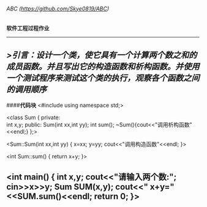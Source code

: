 ###### ABC (https://github.com/Skye0819/ABC)
**软件工程过程作业**
********************************************************************************************
***>引言：设计一个类，使它具有一个计算两个数之和的成员函数。并且写出它的构造函数和析构函数。并使用一个测试程序来测试这个类的执行，观察各个函数之间的调用顺序***
---------------------------------------------------------------------------------------------
####**代码块**
<#include<iostream>
using namespace std;>


<class Sum
 {
  private:                                  
    int x,y;
  public:
    Sum(int xx,int yy);
    int sum();
    ~Sum(){cout<<"调用析构函数"<<endl;}
 };>

 <Sum::Sum(int xx,int yy)
 {
    x=xx;
    y=yy;
    cout<<"调用构造函数"<<endl;
 }>

 <int Sum::sum()
 {
     return x+y;
 }>

 <int main()
 {
     int x,y;
     cout<<"请输入两个数:";
     cin>>x>>y;
     Sum SUM(x,y);
     cout<<"   x+y="<<SUM.sum()<<endl;
     return 0;
 }>
 ----------------------------------------------------------------------------
 
 
